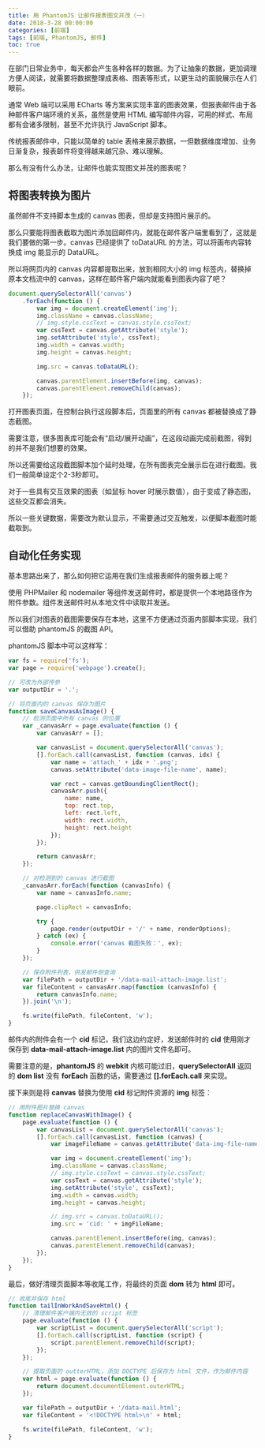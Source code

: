 ```yaml
---
title: 用 PhantomJS 让邮件报表图文并茂（一）
date: 2018-3-28 00:00:00
categories: [前端]
tags: [前端, PhantomJS, 邮件]
toc: true
---
```


在部门日常业务中，每天都会产生各种各样的数据。为了让抽象的数据，更加调理方便人阅读，就需要将数据整理成表格、图表等形式，以更生动的面貌展示在人们眼前。

通常 Web 端可以采用 ECharts 等方案来实现丰富的图表效果，但报表邮件由于各种邮件客户端环境的关系，虽然是使用 HTML 编写邮件内容，可用的样式、布局都有会诸多限制，甚至不允许执行 JavaScript 脚本。

传统报表邮件中，只能以简单的 table 表格来展示数据，一但数据维度增加、业务日渐复杂，报表邮件将变得越来越冗杂、难以理解。

那么有没有什么办法，让邮件也能实现图文并茂的图表呢？

## 将图表转换为图片

虽然邮件不支持脚本生成的 canvas 图表，但却是支持图片展示的。

那么只要能将图表截取为图片添加回邮件内，就能在邮件客户端里看到了，这就是我们要做的第一步。canvas 已经提供了 toDataURL 的方法，可以将画布内容转换成 img 能显示的 DataURL。

所以将网页内的 canvas 内容都提取出来，放到相同大小的 img 标签内，替换掉原本文档流中的 canvas，这样在邮件客户端内就能看到图表内容了吧？

```javascript
document.querySelectorAll('canvas')
    .forEach(function () {
        var img = document.createElement('img');
        img.className = canvas.className;
        // img.style.cssText = canvas.style.cssText;
        var cssText = canvas.getAttribute('style');
        img.setAttribute('style', cssText);
        img.width = canvas.width;
        img.height = canvas.height;

        img.src = canvas.toDataURL();

        canvas.parentElement.insertBefore(img, canvas);
        canvas.parentElement.removeChild(canvas);
    });
```

打开图表页面，在控制台执行这段脚本后，页面里的所有 canvas 都被替换成了静态截图。

需要注意，很多图表库可能会有“启动/展开动画”，在这段动画完成前截图，得到的并不是我们想要的效果。

所以还需要给这段截图脚本加个延时处理，在所有图表完全展示后在进行截图。我们一般简单设定个2-3秒即可。

对于一些具有交互效果的图表（如鼠标 hover 时展示数值），由于变成了静态图，这些交互都会消失。

所以一些关键数据，需要改为默认显示，不需要通过交互触发，以便脚本截图时能截取到。

## 自动化任务实现

基本思路出来了，那么如何把它运用在我们生成报表邮件的服务器上呢？

使用 PHPMailer 和 nodemailer 等组件发送邮件时，都是提供一个本地路径作为附件参数。组件发送邮件时从本地文件中读取并发送。

所以我们对图表的截图需要保存在本地，这里不方便通过页面内部脚本实现，我们可以借助 phantomJS 的截图 API。

phantomJS 脚本中可以这样写：

```javascript
var fs = require('fs');
var page = require('webpage').create();

// 可改为外部传参
var outputDir = '.';

// 将页面内的 canvas 保存为图片
function saveCanvasAsImage() {
    // 检测页面中所有 canvas 的位置
    var _canvasArr = page.evaluate(function () {
        var canvasArr = [];

        var canvasList = document.querySelectorAll('canvas');
        [].forEach.call(canvasList, function (canvas, idx) {
            var name = 'attach_' + idx + '.png';
            canvas.setAttribute('data-image-file-name', name);

            var rect = canvas.getBoundingClientRect();
            canvasArr.push({
                name: name,
                top: rect.top,
                left: rect.left,
                width: rect.width,
                height: rect.height
            });
        });

        return canvasArr;
    });

    // 对检测到的 canvas 进行截图
    _canvasArr.forEach(function (canvasInfo) {
        var name = canvasInfo.name;

        page.clipRect = canvasInfo;

        try {
            page.render(outputDir + '/' + name, renderOptions);
        } catch (ex) {
            console.error('canvas 截图失败：', ex);
        }
    });

    // 保存附件列表，供发邮件侧查询
    var filePath = outputDir + '/data-mail-attach-image.list';
    var fileContent = canvasArr.map(function (canvasInfo) {
        return canvasInfo.name;
    }).join('\n');

    fs.write(filePath, fileContent, 'w');
}
```

邮件内的附件会有一个 **cid** 标记，我们这边约定好，发送邮件时的 **cid** 使用刚才保存到 **data-mail-attach-image.list** 内的图片文件名即可。

需要注意的是，**phantomJS** 的 **webkit** 内核可能过旧，**querySelectorAll** 返回的 **dom list** 没有 **forEach** 函数的话，需要通过 **[].forEach.call** 来实现。

接下来则是将 **canvas** 替换为使用 **cid** 标记附件资源的 **img** 标签：

```javascript
// 用附件图片替换 canvas
function replaceCanvasWithImage() {
    page.evaluate(function () {
        var canvasList = document.querySelectorAll('canvas');
        [].forEach.call(canvasList, function (canvas) {
            var imageFileName = canvas.getAttribute('data-img-file-name');

            var img = document.createElement('img');
            img.className = canvas.className;
            // img.style.cssText = canvas.style.cssText;
            var cssText = canvas.getAttribute('style');
            img.setAttribute('style', cssText);
            img.width = canvas.width;
            img.height = canvas.height;

            // img.src = canvas.toDataURL();
            img.src = 'cid: ' + imgFileName;

            canvas.parentElement.insertBefore(img, canvas);
            canvas.parentElement.removeChild(canvas);
        });
    });
}
```

最后，做好清理页面脚本等收尾工作，将最终的页面 **dom** 转为 **html** 即可。

```javascript
// 收尾并保存 html
function tailInWorkAndSaveHtml() {
    // 清理邮件客户端内无效的 script 标签
    page.evaluate(function () {
        var scriptList = document.querySelectorAll('script');
        [].forEach.call(scriptList, function (script) {
            script.parentElement.removeChild(script);
        });
    });

    // 提取页面的 outterHTML，添加 DOCTYPE 后保存为 html 文件，作为邮件内容
    var html = page.evaluate(function () {
        return document.documentElement.outerHTML;
    });

    var filePath = outputDir + '/data-mail.html';
    var fileContent = '<!DOCTYPE html>\n' + html;

    fs.write(filePath, fileContent, 'w');
}
```
